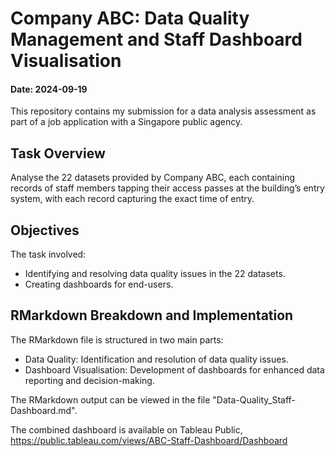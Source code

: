 # Company ABC: Data Quality Management and Staff Dashboard Visualisation

#### Date: 2024-09-19

This repository contains my submission for a data analysis assessment as part of a job application with a Singapore public agency.

## Task Overview

Analyse the 22 datasets provided by Company ABC, each containing records of staff members tapping their access passes at the building’s entry system, with each record capturing the exact time of entry.

## Objectives

The task involved:
- Identifying and resolving data quality issues in the 22 datasets.
- Creating dashboards for end-users.

## RMarkdown Breakdown and Implementation
The RMarkdown file is structured in two main parts:
- Data Quality: Identification and resolution of data quality issues.
- Dashboard Visualisation: Development of dashboards for enhanced data reporting and decision-making.

The RMarkdown output can be viewed in the file "Data-Quality_Staff-Dashboard.md".

The combined dashboard is available on Tableau Public, https://public.tableau.com/views/ABC-Staff-Dashboard/Dashboard
